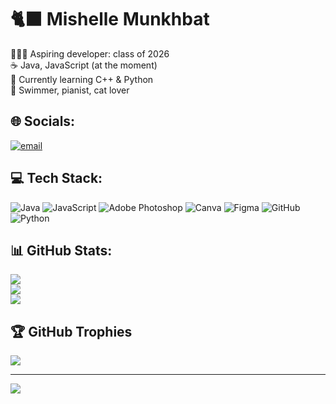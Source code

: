 # 🐈‍⬛ Mishelle Munkhbat 

👩🏻‍💻 Aspiring developer: class of 2026 <br/>
☕ Java, JavaScript (at the moment) <br/>
💬 Currently learning C++ & Python <br/>
🪷 Swimmer, pianist, cat lover <br/>

## 🌐 Socials:
[![email](https://img.shields.io/badge/Email-D14836?logo=gmail&logoColor=white)](mailto:mmishellemunkhbatt@gmail.com) 

## 💻 Tech Stack:
![Java](https://img.shields.io/badge/java-%23ED8B00.svg?style=for-the-badge&logo=openjdk&logoColor=white) ![JavaScript](https://img.shields.io/badge/javascript-%23323330.svg?style=for-the-badge&logo=javascript&logoColor=%23F7DF1E) ![Adobe Photoshop](https://img.shields.io/badge/adobe%20photoshop-%2331A8FF.svg?style=for-the-badge&logo=adobe%20photoshop&logoColor=white) ![Canva](https://img.shields.io/badge/Canva-%2300C4CC.svg?style=for-the-badge&logo=Canva&logoColor=white) ![Figma](https://img.shields.io/badge/figma-%23F24E1E.svg?style=for-the-badge&logo=figma&logoColor=white) ![GitHub](https://img.shields.io/badge/github-%23121011.svg?style=for-the-badge&logo=github&logoColor=white) ![Python](https://img.shields.io/badge/python-3670A0?style=for-the-badge&logo=python&logoColor=ffdd54)

## 📊 GitHub Stats:
![](https://github-readme-stats.vercel.app/api?username=mmishellemm&theme=bear&hide_border=false&include_all_commits=true&count_private=true)<br/>
![](https://nirzak-streak-stats.vercel.app/?user=mmishellemm&theme=bear&hide_border=false)<br/>
![](https://github-readme-stats.vercel.app/api/top-langs/?username=mmishellemm&theme=bear&hide_border=false&include_all_commits=true&count_private=true&layout=compact)

## 🏆 GitHub Trophies
![](https://github-profile-trophy.vercel.app/?username=mmishellemm&theme=bear&no-frame=false&no-bg=true&margin-w=4)

---
[![](https://visitcount.itsvg.in/api?id=mmishellemm&icon=1&color=10)](https://visitcount.itsvg.in)

<!-- Proudly created with GPRM ( https://gprm.itsvg.in ) -->
